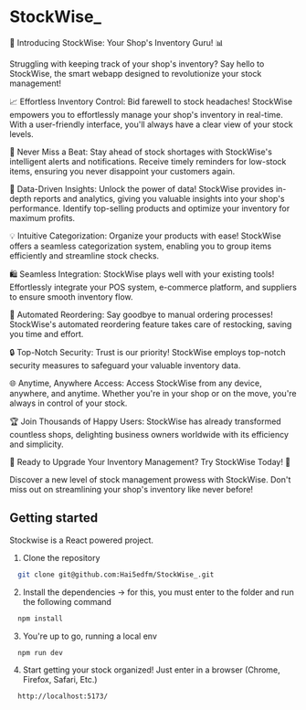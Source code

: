 # StockWise_

🚀 Introducing StockWise: Your Shop's Inventory Guru! 📊

Struggling with keeping track of your shop's inventory? Say hello to StockWise, the smart webapp designed to revolutionize your stock management!

📈 Effortless Inventory Control: Bid farewell to stock headaches! StockWise empowers you to effortlessly manage your shop's inventory in real-time. With a user-friendly interface, you'll always have a clear view of your stock levels.

🔔 Never Miss a Beat: Stay ahead of stock shortages with StockWise's intelligent alerts and notifications. Receive timely reminders for low-stock items, ensuring you never disappoint your customers again.

🧠 Data-Driven Insights: Unlock the power of data! StockWise provides in-depth reports and analytics, giving you valuable insights into your shop's performance. Identify top-selling products and optimize your inventory for maximum profits.

💡 Intuitive Categorization: Organize your products with ease! StockWise offers a seamless categorization system, enabling you to group items efficiently and streamline stock checks.

🛍️ Seamless Integration: StockWise plays well with your existing tools! Effortlessly integrate your POS system, e-commerce platform, and suppliers to ensure smooth inventory flow.

🔄 Automated Reordering: Say goodbye to manual ordering processes! StockWise's automated reordering feature takes care of restocking, saving you time and effort.

🔒 Top-Notch Security: Trust is our priority! StockWise employs top-notch security measures to safeguard your valuable inventory data.

🌐 Anytime, Anywhere Access: Access StockWise from any device, anywhere, and anytime. Whether you're in your shop or on the move, you're always in control of your stock.

🏆 Join Thousands of Happy Users: StockWise has already transformed countless shops, delighting business owners worldwide with its efficiency and simplicity.

🚀 Ready to Upgrade Your Inventory Management? Try StockWise Today! 🚀

Discover a new level of stock management prowess with StockWise. Don't miss out on streamlining your shop's inventory like never before!

## Getting started
Stockwise is a React powered project.

1. Clone the repository
```bash
  git clone git@github.com:Hai5edfm/StockWise_.git
```

2. Install the dependencies -> for this, you must enter to the folder and run the following command
```bash
  npm install
```

3. You're up to go, running a local env
```bash
  npm run dev
```

4. Start getting your stock organized! Just enter in a browser (Chrome, Firefox, Safari, Etc.)
```
  http://localhost:5173/
```

